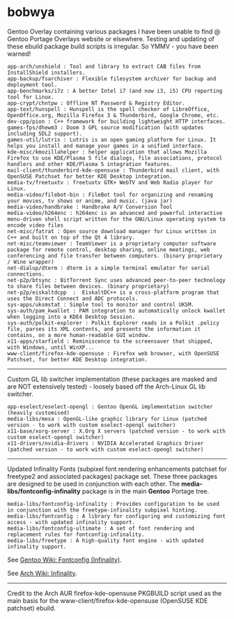 bobwya
======


Gentoo Overlay containing various packages I have been unable to find @ Gentoo Portage Overlays website or elsewhere.
Testing and updating of these ebuild package build scripts is irregular. So YMMV - you have been warned!

	app-arch/unshield : Tool and library to extract CAB files from InstallShield installers.
	app-backup/fsarchiver : Flexible filesystem archiver for backup and deployment tool.
	app-benchmarks/i7z : A better Intel i7 (and now i3, i5) CPU reporting tool for Linux.
	app-crypt/chntpw : Offline NT Password & Registry Editor.
	app-text/hunspell : Hunspell is the spell checker of LibreOffice, OpenOffice.org, Mozilla Firefox 3 & Thunderbird, Google Chrome, etc.
	dev-cpp/pion : C++ framework for building lightweight HTTP interfaces.
	games-fps/dhewm3 : Doom 3 GPL source modification (with updates including SDL2 support).
	games-util/lutris : Lutris is an open gaming platform for Linux. It helps you install and manage your games in a unified interface.
	kde-misc/kmozillahelper : helper application that allows Mozilla Firefox to use KDE/Plasma 5 file dialogs, file associations, protocol handlers and other KDE/Plasma 5 integration features.
	mail-client/thunderbird-kde-opensuse : Thunderbird mail client, with OpenSUSE Patchset for better KDE Desktop integration. 
	media-tv/freetuxtv : freetuxtv GTK+ WebTV and Web Radio player for Linux.
	media-video/filebot-bin : FileBot tool for organizing and renaming your movies, tv shows or anime, and music. (java jar)
	media-video/handbrake : Handbrake A/V Conversion Tool
	media-video/h264enc : h264enc is an advanced and powerful interactive menu-driven shell script written for the GNU/Linux operating system to encode video files
	net-misc/fatrat : Open source download manager for Linux written in C++ and built on top of the Qt 4 library.
	net-misc/teamviewer : TeamViewer is a proprietary computer software package for remote control, desktop sharing, online meetings, web conferencing and file transfer between computers. (binary proprietary / Wine wrapper) 
	net-dialup/dterm : dterm is a simple terminal emulator for serial connections.
	net-p2p/btsync : BitTorrent Sync uses advanced peer-to-peer technology to share files between devices. (binary proprietary)
	net-p2p/eiskaltdcpp  :  EiskaltDC++ is a cross-platform program that uses the Direct Connect and ADC protocols.
	sys-apps/uksmstat : Simple tool to monitor and control UKSM.
	sys-auth/pam_kwallet : PAM integration to automatically unlock kwallet when logging into a KDE4 Desktop Session.
	sys-auth/polkit-explorer : Polkit Explorer reads in a Polkit .policy file, parses its XML contents, and presents the information it contains, on a more human-readable GUI window.
	x11-apps/starfield : Reminiscence to the screensaver that shipped, with Windows, until WinXP...
	www-client/firefox-kde-opensuse : Firefox web browser, with OpenSUSE Patchset, for better KDE Desktop integration.

***

Custom GL lib switcher implementation (these packages are masked and are NOT extensively tested) - loosely based off the Arch-Linux GL lib switcher.

	app-eselect/eselect-opengl : Gentoo OpenGL implementation switcher (heavily customised)
	media-libs/mesa : OpenGL-like graphic library for Linux (patched version - to work with custom eselect-opengl switcher)
	x11-base/xorg-server : X.Org X servers (patched version - to work with custom eselect-opengl switcher)
	x11-drivers/nvidia-drivers : NVIDIA Accelerated Graphics Driver (patched version - to work with custom eselect-opengl switcher)

***

Updated Infinality Fonts (subpixel font rendering enhancements patchset for freetype2 and associated packages) package set. These three packages are designed to be used in conjunction with each other. The __media-libs/fontconfig-infinality__ package is in the main __Gentoo__ Portage tree.

	media-libs/fontconfig-infinality : Provides configuration to be used in conjunction with the freetype-infinality subpixel hinting.
	media-libs/fontconfig : A library for configuring and customizing font access - with updated infinality support.
	media-libs/fontconfig-ultimate : A set of font rendering and replacement rules for fontconfig-infinality.
	media-libs/freetype : A high-quality font engine - with updated infinality support.

See [Gentoo Wiki: Fontconfig (Infinality)](https://wiki.gentoo.org/wiki/Fontconfig#Infinality "Gentoo Wiki: Fontconfig (Infinality)").

See [Arch Wiki: Infinality](https://wiki.archlinux.org/index.php/Infinality "Arch Wiki: Infinality").

***

Credit to the Arch AUR firefox-kde-opensuse PKGBUILD script used as the main basis for the  www-client/firefox-kde-opensuse (OpenSUSE KDE patchset) ebuild.

